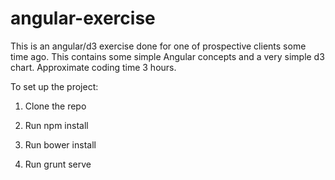 # angular-exercise
This is an angular/d3 exercise done for one of prospective clients some time ago. This contains some simple Angular concepts and a very simple d3 chart.
Approximate coding time 3 hours. 


To set up the project:

1) Clone the repo

2) Run npm install

3) Run bower install

4) Run grunt serve

